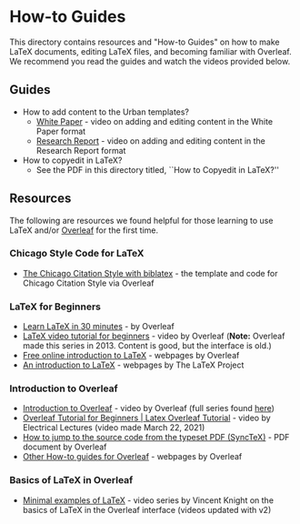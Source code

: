 # How-to Guides

This directory contains resources and "How-to Guides" on how to make LaTeX documents, editing LaTeX files, and becoming familiar with Overleaf.
We recommend you read the guides and watch the videos provided below.

## Guides

- How to add content to the Urban templates?
	- [White Paper](https://urbanorg.box.com/s/fddmwh4e9bz9bbqdntc43fep1r7u6xe5) - video on adding and editing content in the White Paper format
	- [Research Report](https://urbanorg.box.com/s/iqqyf1wpawuqsumx9do2lspeq0bz7qop) - video on adding and editing content in the Research Report format
- How to copyedit in LaTeX?
	- See the PDF in this directory titled, ``How to Copyedit in LaTeX?''

## Resources

The following are resources we found helpful for those learning to use LaTeX and/or [Overleaf](https://www.overleaf.com/) for the first time.

### Chicago Style Code for LaTeX
- [The Chicago Citation Style with biblatex](https://www.overleaf.com/latex/examples/the-chicago-citation-style-with-biblatex/pdqqrmwtdqpc) - the template and code for Chicago Citation Style via Overleaf

### LaTeX for Beginners
- [Learn LaTeX in 30 minutes](https://www.overleaf.com/learn/latex/Learn_LaTeX_in_30_minutes) - by Overleaf
- [LaTeX video tutorial for beginners](https://www.overleaf.com/learn/latex/LaTeX_video_tutorial_for_beginners_(video_1)) - video by Overleaf (**Note:** Overleaf made this series in 2013. Content is good, but the interface is old.)
- [Free online introduction to LaTeX](https://www.overleaf.com/learn/latex/Free_online_introduction_to_LaTeX_(part_1)) - webpages by Overleaf
- [An introduction to LaTeX](https://www.latex-project.org/about/) - webpages by The LaTeX Project

### Introduction to Overleaf
- [Introduction to Overleaf](https://www.youtube.com/watch?v=g8Ejj0T0yG4) - video by Overleaf (full series found [here](https://www.youtube.com/channel/UCFbB74XMDtpFpDdasjzE0IA))
- [Overleaf Tutorial for Beginners | Latex Overleaf Tutorial](https://www.youtube.com/watch?v=_PzDLFJHO3E) - video by Electrical Lectures (video made March 22, 2021)
- [How to jump to the source code from the typeset PDF (SyncTeX)](https://www.overleaf.com/learn/how-to/How_to_jump_to_the_source_code_from_the_typeset_PDF_(SyncTeX)) - PDF document by Overleaf
- [Other How-to guides for Overleaf](https://www.overleaf.com/learn/how-to) - webpages by Overleaf

### Basics of LaTeX in Overleaf
- [Minimal examples of LaTeX](https://www.youtube.com/playlist?list=PLnC5h3PY-znyDQKn3knfXfekZLgWyL7QW) - video series by Vincent Knight on the basics of LaTeX in the Overleaf interface (videos updated with v2)
